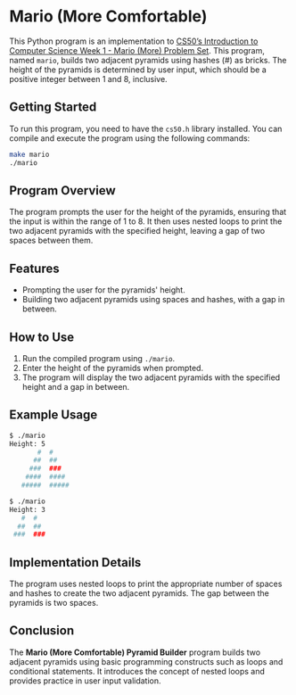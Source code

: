 # Mario (More Comfortable)

This Python program is an implementation to [CS50’s Introduction to Computer Science Week 1 - Mario (More) Problem Set](https://cs50.harvard.edu/x/2023/psets/1/mario/more/). This program, named `mario`, builds two adjacent pyramids using hashes (#) as bricks. The height of the pyramids is determined by user input, which should be a positive integer between 1 and 8, inclusive.

## Getting Started

To run this program, you need to have the `cs50.h` library installed. You can compile and execute the program using the following commands:

```bash
make mario
./mario
```

## Program Overview

The program prompts the user for the height of the pyramids, ensuring that the input is within the range of 1 to 8. It then uses nested loops to print the two adjacent pyramids with the specified height, leaving a gap of two spaces between them.

## Features

- Prompting the user for the pyramids' height.
- Building two adjacent pyramids using spaces and hashes, with a gap in between.

## How to Use

1. Run the compiled program using `./mario`.
2. Enter the height of the pyramids when prompted.
3. The program will display the two adjacent pyramids with the specified height and a gap in between.

## Example Usage

```bash
$ ./mario
Height: 5
       #  #
      ##  ##
     ###  ###
    ####  ####
   #####  #####
```

```bash
$ ./mario
Height: 3
   #  #
  ##  ##
 ###  ###
```

## Implementation Details

The program uses nested loops to print the appropriate number of spaces and hashes to create the two adjacent pyramids. The gap between the pyramids is two spaces.

## Conclusion

The **Mario (More Comfortable) Pyramid Builder** program builds two adjacent pyramids using basic programming constructs such as loops and conditional statements. It introduces the concept of nested loops and provides practice in user input validation.